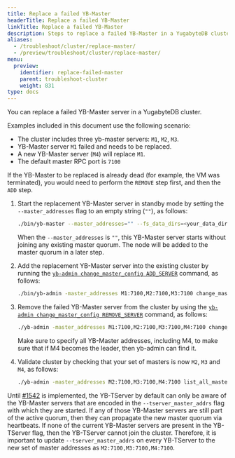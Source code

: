 ```yaml
---
title: Replace a failed YB-Master
headerTitle: Replace a failed YB-Master
linkTitle: Replace a failed YB-Master
description: Steps to replace a failed YB-Master in a YugabyteDB cluster.
aliases:
  - /troubleshoot/cluster/replace-master/
  - /preview/troubleshoot/cluster/replace-master/
menu:
  preview:
    identifier: replace-failed-master
    parent: troubleshoot-cluster
    weight: 831
type: docs
---
```


You can replace a failed YB-Master server in a YugabyteDB cluster.

Examples included in this document use the following scenario:

- The cluster includes three yb-master servers: `M1`, `M2`, `M3`.
- YB-Master server `M1` failed and needs to be replaced.
- A new YB-Master server (`M4`) will replace `M1`.
- The default master RPC port is `7100`

If the YB-Master to be replaced is already dead (for example, the VM was terminated), you would need to perform the `REMOVE` step first, and then the `ADD` step.

1. Start the replacement YB-Master server in standby mode by setting the `--master_addresses` flag to an empty string (`""`), as follows: 

   ```sh
   ./bin/yb-master --master_addresses="" --fs_data_dirs=<your_data_directories> [any other flags you would typically pass to this master process]
   ```

   When the `--master_addresses` is `""`, this YB-Master server starts without joining any existing master quorum. The node will be added to the master quorum in a later step.

2. Add the replacement YB-Master server into the existing cluster by running the [`yb-admin change_master_config ADD_SERVER`](../../../admin/yb-admin/#change-master-config) command, as follows:

   ```sh
   ./bin/yb-admin -master_addresses M1:7100,M2:7100,M3:7100 change_master_config ADD_SERVER M4 7100
   ```

3. Remove the failed YB-Master server from the cluster by using the [`yb-admin change_master_config REMOVE_SERVER`](../../../admin/yb-admin/#change-master-config) command, as follows:

   ```sh
   ./yb-admin -master_addresses M1:7100,M2:7100,M3:7100,M4:7100 change_master_config REMOVE_SERVER M1 7100
   ```

   Make sure to specify all YB-Master addresses, including M4, to make sure that if M4 becomes the leader, then yb-admin can find it.

4. Validate cluster by checking that your set of masters is now `M2`, `M3` and `M4`, as follows:

   ```bash
   ./yb-admin -master_addresses M2:7100,M3:7100,M4:7100 list_all_masters
   ```

Until [#1542](https://github.com/yugabyte/yugabyte-db/issues/1542) is implemented, the YB-TServer by default can only be aware of the YB-Master servers that are encoded in the `--tserver_master_addrs` flag with which they are started. If any of those YB-Master servers are still part of the active quorum, then they can propagate the new master quorum via heartbeats. If none of the current YB-Master servers are present in the YB-TServer flag, then the YB-TServer cannot join the cluster. Therefore, it is important to update `--tserver_master_addrs` on every YB-TServer to the new set of master addresses as `M2:7100,M3:7100,M4:7100`.